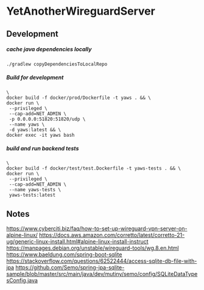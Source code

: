 # YetAnotherWireguardServer

## Development

##### cache java dependencies locally
```shell
./gradlew copyDependenciesToLocalRepo
```

##### Build for development
```shell
\
docker build -f docker/prod/Dockerfile -t yaws . && \
docker run \
 --privileged \
 --cap-add=NET_ADMIN \
 -p 0.0.0.0:51820:51820/udp \
 --name yaws \
 -d yaws:latest && \
docker exec -it yaws bash
```

##### build and run backend tests
```shell
\
docker build -f docker/test/test.Dockerfile -t yaws-tests . && \
docker run \
 --privileged \
 --cap-add=NET_ADMIN \
 --name yaws-tests \
 yaws-tests:latest 
```

## Notes

https://www.cyberciti.biz/faq/how-to-set-up-wireguard-vpn-server-on-alpine-linux/
https://docs.aws.amazon.com/corretto/latest/corretto-21-ug/generic-linux-install.html#alpine-linux-install-instruct
https://manpages.debian.org/unstable/wireguard-tools/wg.8.en.html
https://www.baeldung.com/spring-boot-sqlite
https://stackoverflow.com/questions/62522444/access-sqlite-db-file-with-jpa
https://github.com/Semo/spring-jpa-sqlite-sample/blob/master/src/main/java/dev/mutiny/semo/config/SQLiteDataTypesConfig.java